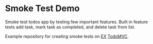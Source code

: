 # Smoke Test Demo
Smoke test todos app by testing few important features.
Built in feature tests add task, mark task as completed, and delete task from list. 


Example repository for creating smoke tests on [EX](https://www.freecodecamp.org/news/smoke-testing/#run-tests-in-github-actions) [TodoMVC](http://todomvc.com/examples/react).
